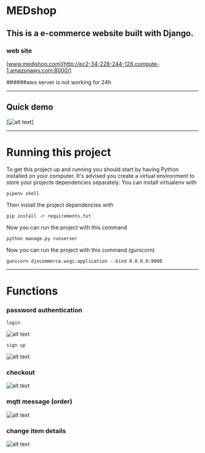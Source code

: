 

# MEDshop

This is a e-commerce website built with Django.
---
### web site

[www.medishop.com](http://ec2-34-228-244-128.compute-1.amazonaws.com:8000/)

######aws server is not working for 24h 

---
## Quick demo

[![alt text]( https://github.com/cepdnaclk/e16-3yp-smart-pharmaceutical-warehousing/blob/main/Web%20application/aws/doc/demo.gif "Logo")]

---

# Running this project

To get this project up and running you should start by having Python installed on your computer. It's advised you create a virtual environment to store your projects dependencies separately. You can install virtualenv with

```
pipenv shell
```
Then install the project dependencies with

```
pip install -r requirements.txt
```

Now you can run the project with this command

```
python manage.py runserver
```
Now you can run the project with this command (gunicorn)

```
gunicorn djecommerce.wsgi:application --bind 0.0.0.0:8000
```
---

# Functions

### password authentication
```
login
```
![alt text]( https://github.com/cepdnaclk/e16-3yp-smart-pharmaceutical-warehousing/blob/main/Web%20application/aws/doc/login.gif )

```
sign up
```

![alt text]( https://github.com/cepdnaclk/e16-3yp-smart-pharmaceutical-warehousing/blob/main/Web%20application/aws/doc/signup.png )

### checkout


![alt text]( https://github.com/cepdnaclk/e16-3yp-smart-pharmaceutical-warehousing/blob/main/Web%20application/aws/doc/checkout.png )


### mqtt message (order)

![alt text]( https://github.com/cepdnaclk/e16-3yp-smart-pharmaceutical-warehousing/blob/main/Web%20application/aws/doc/mqtt.png )

### change item details

![alt text]( https://github.com/cepdnaclk/e16-3yp-smart-pharmaceutical-warehousing/blob/main/Web%20application/aws/doc/change.gif)